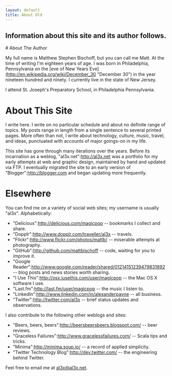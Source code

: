 ```yaml
---
layout: default
title: About Old
---
```

<h2 id="intro">Information about this site and its author follows.</h2>

<div class="post">
# About The Author

My full name is Matthew Stephen Bischoff, but you can call me Matt. At the time of writing I'm eighteen years of age. I was born in Philadelphia, Pennsylvania on the [eve of New Years Eve] (http://en.wikipedia.org/wiki/December_30 "December 30") in the year nineteen hundred and ninety. I currently live in the state of New Jersey.

I attend St. Joseph's Preparatory School, in Philadelphia Pennsylvania.

# About This Site

I write here. I write on no particular schedule and about no definite range of topics. My posts range in length from a single sentence to several printed pages. More often than not, I write about technology, culture, music, travel, and ideas, punctuated with accounts of major goings-on in my life.

This site has gone through many iterations over the years. Before its incarnation as a weblog, "al3x.net":http://al3x.net was a portfolio for my early attempts at web and graphic design, maintained by hand and updated via FTP. I eventually migrated the site to an early version of "Blogger":http://blogger.com and began updating more frequently.


# Elsewhere

You can find me on a variety of social web sites; my username is usually "al3x". Alphabetically:

* "Delicious":http://delicious.com/magicpop -- bookmarks I collect and share.
* "Dopplr":http://www.dopplr.com/traveller/al3x -- travels.
* "Flickr":http://www.flickr.com/photos/mattb/ -- miserable attempts at photography.
* "GitHub":http://github.com/mattbischoff -- code, waiting for you to improve it.
* "Google Reader":http://www.google.com/reader/shared/01214151239479831892 -- blog posts and news stories worth sharing.
* "I Use This":http://osx.iusethis.com/user/magicpop -- the Mac OS X software I use.
* "Last.fm":http://last.fm/user/magicpop -- the music I listen to.
* "LinkedIn":http://www.linkedin.com/in/alexanderpayne -- all business.
* "Twitter":http://twitter.com/al3x -- brief status updates and observations.

I also contribute to the following other weblogs and sites:

* "Beers, beers, beers":http://beersbeersbeers.blogspot.com/ -- beer reviews.
* "Graceless Failures":http://www.gracelessfailures.com/ -- Scala tips and tricks.
* "Minima":http://minima.soup.io/ -- a record of applied simplicity.
* "Twitter Technology Blog":http://dev.twitter.com/ -- the engineering behind Twitter.

Feel free to email me at <a href="mailto:al3x@al3x.net">al3x@al3x.net</a>.
</div>